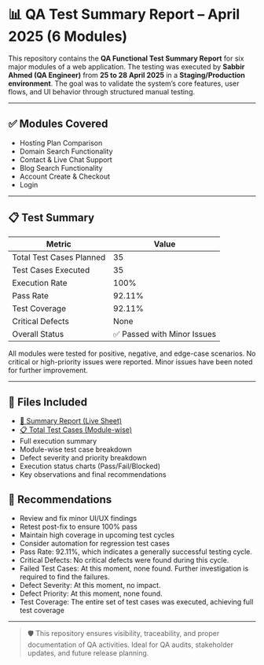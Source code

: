 # 📊 QA Test Summary Report – April 2025 (6 Modules)

This repository contains the **QA Functional Test Summary Report** for six major modules of a web application. 
The testing was executed by **Sabbir Ahmed (QA Engineer)** from **25 to 28 April 2025** in a **Staging/Production environment**. 
The goal was to validate the system’s core features, user flows, and UI behavior through structured manual testing.

---

## ✅ Modules Covered

- Hosting Plan Comparison  
- Domain Search Functionality  
- Contact & Live Chat Support  
- Blog Search Functionality  
- Account Create & Checkout  
- Login

---

## 📋 Test Summary

| Metric                     | Value        |
|---------------------------|--------------|
| Total Test Cases Planned  | 35           |
| Test Cases Executed       | 35           |
| Execution Rate            | 100%         |
| Pass Rate                 | 92.11%       |
| Test Coverage             | 92.11%       |
| Critical Defects          | None         |
| Overall Status            | ✅ Passed with Minor Issues |

All modules were tested for positive, negative, and edge-case scenarios. No critical or high-priority issues were reported. Minor issues have been noted for further improvement.

---

## 🧾 Files Included

- <a href="https://docs.google.com/spreadsheets/d/1IWrr4AMgcLZ9vyUpSmThh-GWT9T6YImvQPO_ZY99Vas/edit?gid=2141437029#gid=2141437029" target="_blank">📄 Summary Report (Live Sheet)</a>  
- <a href="https://docs.google.com/spreadsheets/d/1IWrr4AMgcLZ9vyUpSmThh-GWT9T6YImvQPO_ZY99Vas/edit?gid=0#gid=0" target="_blank">📋 Total Test Cases (Module-wise)</a>  
- Full execution summary  
- Module-wise test case breakdown  
- Defect severity and priority breakdown  
- Execution status charts (Pass/Fail/Blocked)  
- Key observations and final recommendations  


## 🔄 Recommendations

- Review and fix minor UI/UX findings  
- Retest post-fix to ensure 100% pass  
- Maintain high coverage in upcoming test cycles  
- Consider automation for regression test cases
- Pass Rate: 92.11%, which indicates a generally successful testing cycle.						
- Critical Defects: No critical defects were found during this cycle.				
- Failed Test Cases: At this moment, none found. Further investigation is required to find the failures.							
- Defect Severity: At this moment, no impact.				
- Defect Priority: At this moment, none found.				
- Test Coverage: The entire set of test cases was executed, achieving full test coverage				

---

> 🛡️ This repository ensures visibility, traceability, and proper documentation of QA activities. Ideal for QA audits, stakeholder updates, and future release planning.

